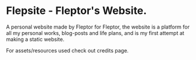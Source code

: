 # Flepsite - Fleptor's Website.
A personal website made by Fleptor for Fleptor,
the website is a platform for all my personal works, blog-posts and
life plans, and is my first attempt at making a static website.

For assets/resources used check out credits page.
